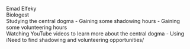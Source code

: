 Emad Elfeky\
Biologest\
Studying the central dogma - Gaining some shadowing hours - Gaining some volunteering hours                                              
Watching YouTube videos to learn more about the central dogma - Using iNeed to find shadowing and volunteering opportunities/
